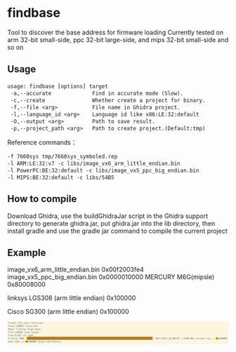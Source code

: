 # findbase
Tool to discover the base address for firmware loading
Currently tested on arm 32-bit small-side, ppc 32-bit large-side, and mips 32-bit small-side and so on

## Usage
```
usage: findbase [options] target
 -a,--accurate             Find in accurate mode (Slow).
 -c,--create               Whether create a project for binary.
 -f,--file <arg>           File name in Ghidra project.
 -l,--language_id <arg>    Language id like x86:LE:32:default
 -O,--output <arg>         Path to save result.
 -p,--project_path <arg>   Path to create project.(Default:tmp)
```
Reference commands：
```
-f 7660sys tmp/7660sys_symboled.rep
-l ARM:LE:32:v7 -c libs/image_vx6_arm_little_endian.bin
-l PowerPC:BE:32:default -c libs/image_vx5_ppc_big_endian.bin
-l MIPS:BE:32:default -c libs/54B5
```

## How to compile

Download Ghidra, use the buildGhidraJar script in the Ghidra support directory to generate ghidra.jar, put ghidra.jar into the lib directory, then install gradle and use the gradle jar command to compile the current project

## Example
image_vx6_arm_little_endian.bin  0x00f2003fe4
image_vx5_ppc_big_endian.bin  0x0000010000
MERCURY M6G(mipsle)  0x80008000

linksys LGS308 (arm little endian) 0x100000

Cisco SG300 (arm little endian) 0x100000

![image-20210203111513309](docs/imgs/image-20210203111513309.png)